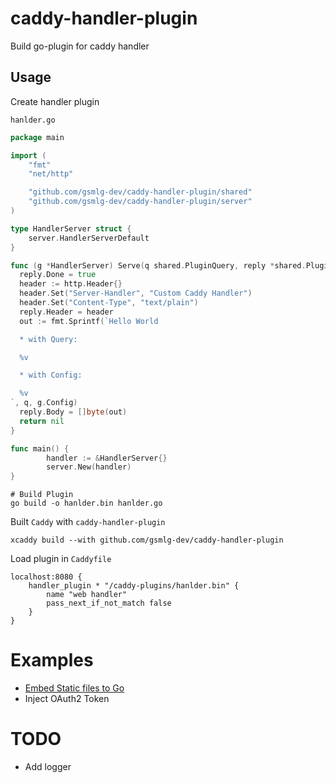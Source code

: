 # caddy-handler-plugin

Build go-plugin for caddy handler

## Usage

Create handler plugin

`hanlder.go`

```go
package main

import (
    "fmt"
    "net/http"

    "github.com/gsmlg-dev/caddy-handler-plugin/shared"
    "github.com/gsmlg-dev/caddy-handler-plugin/server"
)

type HandlerServer struct {
    server.HandlerServerDefault
}

func (g *HandlerServer) Serve(q shared.PluginQuery, reply *shared.PluginReply) error {
  reply.Done = true
  header := http.Header{}
  header.Set("Server-Handler", "Custom Caddy Handler")
  header.Set("Content-Type", "text/plain")
  reply.Header = header
  out := fmt.Sprintf(`Hello World

  * with Query:

  %v

  * with Config:

  %v
`, q, g.Config)
  reply.Body = []byte(out)
  return nil
}

func main() {
        handler := &HandlerServer{}
        server.New(handler)
}
```

```shell
# Build Plugin
go build -o hanlder.bin hanlder.go
```

Built `Caddy` with `caddy-handler-plugin`

```shell
xcaddy build --with github.com/gsmlg-dev/caddy-handler-plugin
```

Load plugin in `Caddyfile`

```caddyfile
localhost:8080 {
    handler_plugin * "/caddy-plugins/hanlder.bin" {
        name "web handler"
        pass_next_if_not_match false
    }
}
```

# Examples

- [Embed Static files to Go](examples/static_plugin)
- Inject OAuth2 Token

# TODO

- Add logger
